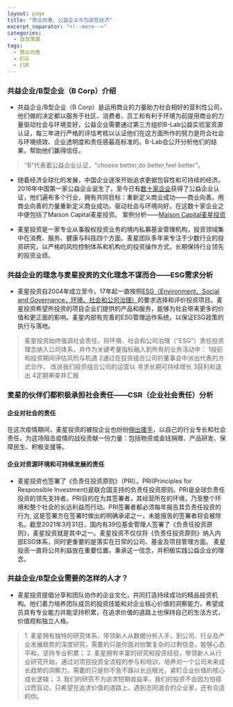 ```yaml
---
layout: page
title: "商业向善、公益企业与包容性经济"
excerpt_separator: "<!--more-->"
categories:
  - 自我策展
tags:
  - 商业向善
  - ESG
  - CSR
---
```


### 共益企业/B型企业（B Corp）介绍
- 共益企业/B型企业（B Corp）是运用商业的力量助力社会相好的营利性公司，他们做的决定都以服务于社区、消费者、员工和有利于环境为前提用商业的力量驱动社会与环境变好。公益企业需要通过第三方组织B-Lab公益实验室资源认证，每三年进行严格的评估考核以认证他们在这方面所作的努力是符合社会与环境绩效、企业透明度和责任感最高标准的。B-Lab会公开分析他们的结果，帮助他们赢得信任。

> “B”代表着公益企业认证，“choose better,do better,feel better”。
<!--more-->
- 随着经济全球化的发展，中国企业逐渐开始追求更据包容性和可持续的经济。2016年中国第一家公益企业诞生了，至今已有[数十家企业](https://bcorporation.net/directory?search=&industry=&country=China&state=&city=)获得了公益企业认证，他们遍布多个行业，拥有共同目标：重新定义商业成功——商业向善。用商业向善的力量重新定义商业成功，驱动社会与环境向好。在这数十家企业之中便包括了Maison Capital麦星投资。
案例分析——[Maison Capital麦星投资](https://bcorporation.net/directory/maison-capital)

- 麦星投资是一家专业从事股权投资业务的境内私募基金管理机构，投资领域集中在消费、服务、健康与科技四个方面。麦星团队多年来专注于少数行业的投资研究，以严格的风险控制体系和机构化的投资操作方式，长期保持行业领先的投资业绩。


### 共益企业的理念与麦星投资的文化理念不谋而合——ESG需求分析
- 麦星投资自2004年成立至今，17年起一直按照[ESG（Environment、Social and Governance，环境、社会和公司治理）](https://www.maisoncapital.com/culture/sr/)的要求选择和评价投资项目。麦星投资希望所投资的项目企业们提供的产品和服务，能够为社会带来更多的价值和更正面的影响。麦星内部有完善的ESG管理运作系统，以保证ESG政策的执行与落地。

>麦星投资始终强调社会责任，将环境、社会和公司治理（“ESG”）责任投资理念纳入公司体系，并作为关键考量指标融入到所有的业务活动中：
>1投前和投资期间评估风险与机遇
>2通过在投资组合公司的董事会中派出代表的方式合作， 改进我们投资组合公司的运营以 寻求长期可持续增长
>3获利和退出
>4定期审查并汇报


### 麦星的伙伴们都积极承担社会责任——CSR（企业社会责任）分析
#### 企业对社会的责任

在这次疫情期间，麦星投资的被投企业也纷纷[伸出援手](https://www.maisoncapital.com/sound/id/53/)，以自己的行业专长和社会责任，为这场阻击疫情的战役贡献一份力量：包括物资或金钱捐赠、产品研发、保障民生、积极支援等。 

#### 企业对资源环境和可持续发展的责任
- 麦星投资也签署了《负责任投资原则》（PRI）。PRI(Principles for Responsible Investment)是联合国支持的负责任投资原则。PRI是全球负责任投资的领先支持者。PRI目的在为其签署者，其经营所在的环境，乃至整个环境和整个社会的长远利益而行动。PRI签署者都必须每年报告其负责任投资的行为, 这是签署方在签署时做出的明确承诺之一，未能报告的签署者将会被除名。截至2021年3月31日，国内有39位基金管理人签署了《负责任投资原则》，麦星投资就是其中之一。麦星投资不仅仅将《负责任投资原则》纳入内部ESG体系，同时更重要的是落实在日常的公司、基金及项目管理方面。 麦星投资一直将公共利益放在重要位置，秉承这一信念，并积极实践公益企业的理念。
### 共益企业/B型企业需要的怎样的人才？
- 麦星投资提倡分享和团队协作的企业文化，共同打造持续成功的精品投资机构。他们着力培养团队成员的投资技能和对企业核心价值的洞察能力，希望成员具有专业能力并能坚持积累，在追求价值的道路上也保持自己的生活方式，价值观和独立人格。

> 1. 麦星拥有独特的研究体系，带领新人从数据分析入手，到公司、行业及产业发展趋势的深度研究，需要的只是你面对纷繁复杂的过剩信息，能够心态平和，坚持专业积累；
> 2. 麦星拥有丰富的研究和投资经验，带领新人从行业研究开始，通过对项目投资全流程的参与和培训，培养对一个公司未来成长趋势的洞察力，需要的只是你不急不躁以长远眼光，紧盯企业价值的核心成长逻辑；
> 3. 我们的研究不为追求短期收益率，我们的投资不会因为怕错过而盲动，只希望在追求价值的道路上，遇到志同道合的企业家，还有合适的你。